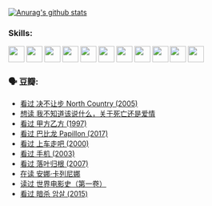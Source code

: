 
[![Anurag's github stats](https://github-readme-stats.vercel.app/api?username=w940853815)](https://github.com/anuraghazra/github-readme-stats)

### Skills:

<code><img height="32" src="https://cdn.jsdelivr.net/npm/simple-icons@v5/icons/python.svg"></code>
<code><img height="32" src="https://cdn.jsdelivr.net/npm/simple-icons@v5/icons/javascript.svg"></code>
<code><img height="32" src="https://cdn.jsdelivr.net/npm/simple-icons@v5/icons/django.svg"></code>
<code><img height="32" src="https://cdn.jsdelivr.net/npm/simple-icons@v5/icons/flask.svg"></code>
<code><img height="32" src="https://cdn.jsdelivr.net/npm/simple-icons@v5/icons/vuetify.svg"></code>
<code><img height="32" src="https://cdn.jsdelivr.net/npm/simple-icons@v5/icons/git.svg"></code>
<code><img height="32" src="https://cdn.jsdelivr.net/npm/simple-icons@v5/icons/docker.svg"></code>
<code><img height="32" src="https://cdn.jsdelivr.net/npm/simple-icons@v5/icons/postgresql.svg"></code>
<code><img height="32" src="https://cdn.jsdelivr.net/npm/simple-icons@v5/icons/elasticsearch.svg"></code>
<code><img height="32" src="https://cdn.jsdelivr.net/npm/simple-icons@v5/icons/macos.svg"></code>
<code><img height="32" src="https://cdn.jsdelivr.net/npm/simple-icons@v5/icons/linux.svg"></code>

### 🗣 豆瓣:

<!-- DOUBAN-ACTIVITIES:START -->
- [看过 决不让步 North Country‎ (2005)](https://www.douban.com/people/136069238/status/3660051849/?_i=37432189)
- [想读 我不知道该说什么，关于死亡还是爱情](https://www.douban.com/people/136069238/status/3653363833/?_i=37432189)
- [看过 甲方乙方‎ (1997)](https://www.douban.com/people/136069238/status/3651577723/?_i=37432189)
- [看过 巴比龙 Papillon‎ (2017)](https://www.douban.com/people/136069238/status/3645198699/?_i=37432189)
- [看过 上车走吧‎ (2000)](https://www.douban.com/people/136069238/status/3637719305/?_i=37432189)
- [看过 手机‎ (2003)](https://www.douban.com/people/136069238/status/3637051304/?_i=37432189)
- [看过 落叶归根‎ (2007)](https://www.douban.com/people/136069238/status/3630316395/?_i=37432189)
- [在读 安娜·卡列尼娜](https://www.douban.com/people/136069238/status/3625420280/?_i=37432189)
- [读过 世界电影史（第一卷）](https://www.douban.com/people/136069238/status/3625419209/?_i=37432189)
- [看过 暗杀 암살‎ (2015)](https://www.douban.com/people/136069238/status/3621839871/?_i=37432189)
<!-- DOUBAN-ACTIVITIES:END -->
<!--
**w940853815/w940853815** is a ✨ _special_ ✨ repository because its `README.md` (this file) appears on your GitHub profile.

Here are some ideas to get you started:

- 🔭 I’m currently working on ...
- 🌱 I’m currently learning ...
- 👯 I’m looking to collaborate on ...
- 🤔 I’m looking for help with ...
- 💬 Ask me about ...
- 📫 How to reach me: ...
- 😄 Pronouns: ...
- ⚡ Fun fact: ...
-->

